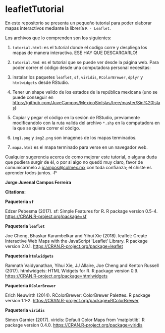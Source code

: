 # leafletTutorial

En este repositorio se presenta un pequeño tutorial para poder elaborar mapas interactivos mediante la librería `R - Leaflet`.

Los archivos que lo comprenden son los siguientes: 

1. `tutorial.html`:  es el tutorial donde el codigo corre y despliega los mapas de manera interactiva. ESE HAY QUE DESCARGARLO!

2. `tutorial.Rmd`:  es el tutorial que se puede ver desde la página web. Para poder correr el código desde una computadora personal necesitas: 

1. instalar los paquetes `leaflet`, `sf`, `viridis`, `RColorBrewer`, `dplyr` y `htmlwidgets` desde RStudio.

2. Tener un shape valido de los estados de la república mexicana (uno se puede conseguir en https://github.com/JuveCampos/MexicoSinIslas/tree/master/Sin%20Islas)

3. Copiar y pegar el código en la sesión de RStudio, previamente modificandolo con la ruta valida del archivo `*.shp` en la computadora en la que se quiera correr el código.

4. `img1.png` y `img2.png` son imagenes de los mapas terminados.

5. `mapa.html` es el mapa terminado para verse en un navegador web.


Cualquier sugerencia acerca de como mejorar este tutorial, o alguna duda que pudiera surgir de él, o por si algo no quedó muy claro, favor de comunicarmelo a jcampos@colmex.mx con toda confianza; el chiste es aprender todos juntos. :P 

**Jorge Juvenal Campos Ferreira**








**Citations:**

**Paqueteria `sf`**

Edzer Pebesma (2017). sf: Simple Features for R. R package version 0.5-4.
  https://CRAN.R-project.org/package=sf

**Paqueteria `leaflet`**

Joe Cheng, Bhaskar Karambelkar and Yihui Xie (2018). leaflet: Create Interactive Web Maps with
  the JavaScript 'Leaflet' Library. R package version 2.0.1.
  https://CRAN.R-project.org/package=leaflet

**Paqueteria `htmlwidgets`**

Ramnath Vaidyanathan, Yihui Xie, JJ Allaire, Joe Cheng and Kenton Russell (2017). htmlwidgets:
  HTML Widgets for R. R package version 0.9. https://CRAN.R-project.org/package=htmlwidgets

**Paqueteria `RColorBrewer`**

Erich Neuwirth (2014). RColorBrewer: ColorBrewer Palettes. R package version 1.1-2.
  https://CRAN.R-project.org/package=RColorBrewer
  
**Paqueteria `viridis`** 

Simon Garnier (2017). viridis: Default Color Maps from 'matplotlib'. R package version 0.4.0.
  https://CRAN.R-project.org/package=viridis






